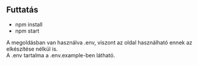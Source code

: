 ## Futtatás

-   npm install
-   npm start

A megoldásban van használva .env, viszont az oldal használható ennek az elkészítése nélkül is.  
A .env tartalma a .env.example-ben látható.

